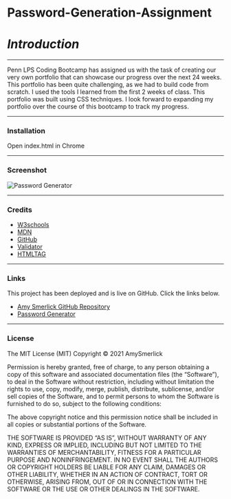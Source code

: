 # Password-Generation-Assignment<Portfolio>

# _**Introduction**_
***
Penn LPS Coding Bootcamp has assigned us with the task of creating our very own portfolio that can showcase our progress over the next 24 weeks. This portfolio has been quite challenging, as we had to build code from scratch. I used the tools I learned from the first 2 weeks of class. This portfolio was built using CSS techniques. I look forward to expanding my portfolio over the course of this bootcamp to track my progress.

***
### __Installation__


Open index.html in Chrome

***
### __Screenshot__
![Password Generator](https://user-images.githubusercontent.com/77814900/111713857-c6c70a80-8826-11eb-8235-af4f20f68c33.png)


***
### __Credits__

- [W3schools](https://www.w3schools.com/)
- [MDN](https://developer.mozilla.org/en-US/docs/Web/CSS/CSS_Selectors)
- [GitHub](https://coding-boot-camp.github.io/full-stack/github/professional-readme-guide)
- [Validator](https://validator.w3.org/)
- [HTMLTAG](https://medium.com/@zac_heisey/7-alternatives-to-the-div-html-tag-7c888c7b5036)

***
### __Links__

This project has been deployed and is live on GitHub. Click the links below.

-  [Amy Smerlick GitHub Repository](https://github.com/amysmerlick)
-   [Password Generator](https://amysmerlick.github.io/Password-Generation-Assignment)

***
### __License__

The MIT License (MIT)
Copyright © 2021 AmySmerlick

Permission is hereby granted, free of charge, to any person obtaining a copy of this software and associated documentation files (the “Software”), to deal in the Software without restriction, including without limitation the rights to use, copy, modify, merge, publish, distribute, sublicense, and/or sell copies of the Software, and to permit persons to whom the Software is furnished to do so, subject to the following conditions:

The above copyright notice and this permission notice shall be included in all copies or substantial portions of the Software.

THE SOFTWARE IS PROVIDED “AS IS”, WITHOUT WARRANTY OF ANY KIND, EXPRESS OR IMPLIED, INCLUDING BUT NOT LIMITED TO THE WARRANTIES OF MERCHANTABILITY, FITNESS FOR A PARTICULAR PURPOSE AND NONINFRINGEMENT. IN NO EVENT SHALL THE AUTHORS OR COPYRIGHT HOLDERS BE LIABLE FOR ANY CLAIM, DAMAGES OR OTHER LIABILITY, WHETHER IN AN ACTION OF CONTRACT, TORT OR OTHERWISE, ARISING FROM, OUT OF OR IN CONNECTION WITH THE SOFTWARE OR THE USE OR OTHER DEALINGS IN THE SOFTWARE.
